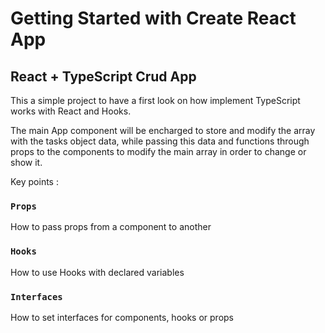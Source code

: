 # Getting Started with Create React App


## React + TypeScript Crud App

This a simple project to have a first look on how implement TypeScript works with React and Hooks.

The main App component will be encharged to store and modify the array with the tasks object data,
while passing this data  and functions through props to the components to modify the main array in order to change or show it.  

Key points : 

### `Props` 

How to pass props from a component to another 

### `Hooks` 

How to use Hooks with declared variables 

### `Interfaces` 

How to set interfaces for components, hooks or props 



